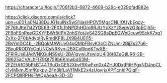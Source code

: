 https://character.ai/login/170612b3-6872-4609-b29c-e029bfad882e

https://click.discord.com/ls/click?upn=u001.a0NJ38DJJG1sulNx5wS1jjasHPOV5MgsCNLIOUybEqgv-2F76hJtte7st2YGE6B-2FX1L1hNPDhHDrq9RJtzYxXzYzSvpVzG3pECjh5i-2F9pFSnPeeGDXYFBWr5tIPV2nhSYotJvS42SG8aDpEGWxDcuw9SckK7xq1ZxXx-2F0bAdypIRyRmdKF8LJX9B4UEl15-2BsYmDC4b_-2BQqkMAWUy04gQMbFBsyK3cCjZNUm-2BjjZs27u6-2BxuRRODYcOqUNCsNRKyn-2BXCxRlpqKTwXB-2FRlRUs8JAdVNKGuNS9eU-2BA1qywiJfswjqU4j36t8ZeGtlLR6-2B-2B625aCVALhFIZ9Qt758b6KmwbdS3M-2FZEtAfO5bPkBT44T6uOxGEfj2Xbyf9XwFxn0x4ZHJ0DxtPitHPgxNDJnpCLc1vIMkmJ5mfKqkpy-2Fn3ljfLpVf1MkE2x4zUgyrjxXPf1cnhlPGlqF-2FCPQllRPHsFWQpAeaA-3D-3D
